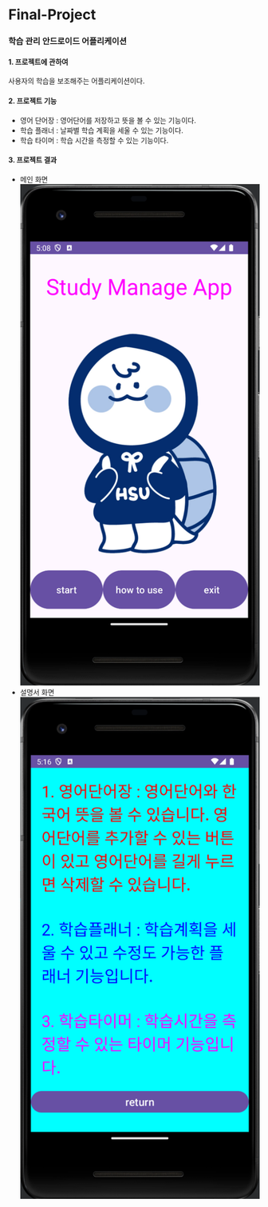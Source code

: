 # Final-Project

### 학습 관리 안드로이드 어플리케이션

#### 1. 프로젝트에 관하여
  사용자의 학습을 보조해주는 어플리케이션이다.
#### 2. 프로젝트 기능
- 영어 단어장 : 영어단어를 저장하고 뜻을 볼 수 있는 기능이다.
- 학습 플래너 : 날짜별 학습 계획을 세울 수 있는 기능이다.
- 학습 타이머 : 학습 시간을 측정할 수 있는 기능이다.
#### 3. 프로젝트 결과
- 메인 화면 <br> ![main](images/main.png)
- 설명서 화면 <br> ![howtouse](images/howtouse.png)
